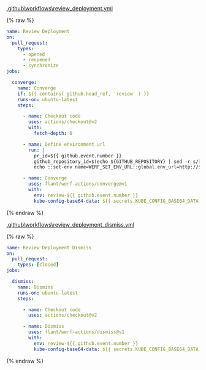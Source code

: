 <div class="details">
<a href="javascript:void(0)" class="details__summary">.github\workflows\review_deployment.yml</a>
<div class="details__content" markdown="1">

{% raw %}
```yaml
name: Review Deployment
on:
  pull_request:
    types:
      - opened
      - reopened
      - synchronize
jobs:

  converge:
    name: Converge
    if: ${{ contains( github.head_ref, 'review' ) }}
    runs-on: ubuntu-latest
    steps:

      - name: Checkout code
        uses: actions/checkout@v2
        with:
          fetch-depth: 0

      - name: Define environment url
        run: |
          pr_id=${{ github.event.number }}
          github_repository_id=$(echo ${GITHUB_REPOSITORY} | sed -r s/[^a-zA-Z0-9]+/-/g | sed -r s/^-+\|-+$//g | tr A-Z a-z)
          echo ::set-env name=WERF_SET_ENV_URL::global.env_url=http://${github_repository_id}-${pr_id}.kube.DOMAIN

      - name: Converge
        uses: flant/werf-actions/converge@v1
        with:
          env: review-${{ github.event.number }}
          kube-config-base64-data: ${{ secrets.KUBE_CONFIG_BASE64_DATA }}
```
{% endraw %}

</div>
</div>

<div class="details">
<a href="javascript:void(0)" class="details__summary">.github\workflows\review_deployment_dismiss.yml</a>
<div class="details__content" markdown="1">

{% raw %}
```yaml
name: Review Deployment Dismiss
on:
  pull_request:
    types: [closed]
jobs:

  dismiss:
    name: Dismiss
    runs-on: ubuntu-latest
    steps:

      - name: Checkout code
        uses: actions/checkout@v2

      - name: Dismiss
        uses: flant/werf-actions/dismiss@v1
        with:
          env: review-${{ github.event.number }}
          kube-config-base64-data: ${{ secrets.KUBE_CONFIG_BASE64_DATA }}
```
{% endraw %}

</div>
</div>